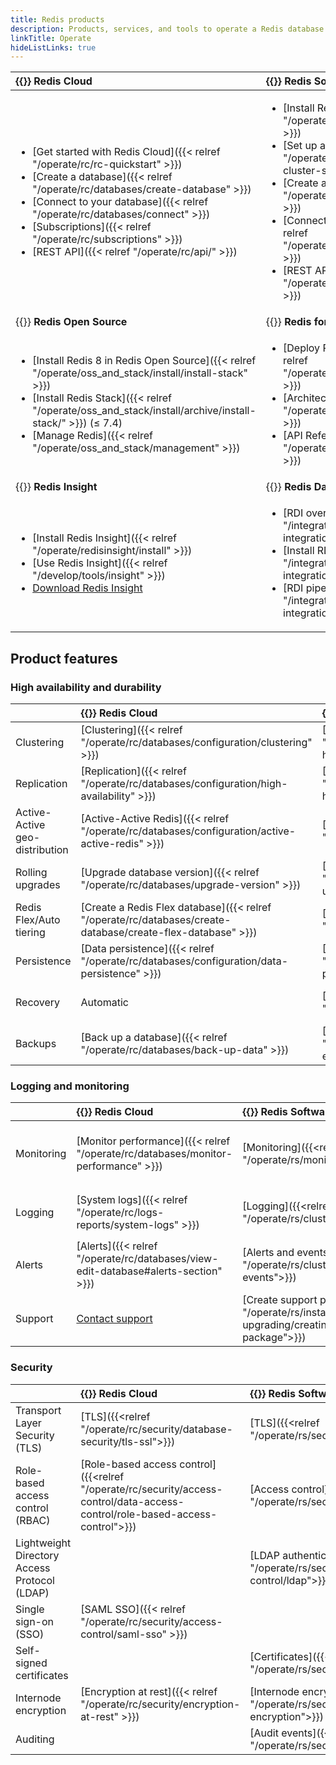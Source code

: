 ```yaml
---
title: Redis products
description: Products, services, and tools to operate a Redis database.
linkTitle: Operate
hideListLinks: true
---
```


| {{<color-bubble color="bg-blue-bubble">}} Redis Cloud | {{<color-bubble color="bg-yellow-bubble">}} Redis Software |
|:-----------|:--------------|
| <ul><li> [Get started with Redis Cloud]({{< relref "/operate/rc/rc-quickstart" >}}) </li><li> [Create a database]({{< relref "/operate/rc/databases/create-database" >}}) </li><li> [Connect to your database]({{< relref "/operate/rc/databases/connect" >}}) </li><li> [Subscriptions]({{< relref "/operate/rc/subscriptions" >}}) </li><li>[REST API]({{< relref "/operate/rc/api/" >}})</li></ul> | <ul><li> [Install Redis Software]({{< relref "/operate/rs/installing-upgrading" >}}) </li><li> [Set up a new cluster]({{< relref "/operate/rs/clusters/new-cluster-setup" >}}) </li><li> [Create a database]({{< relref "/operate/rs/databases/create" >}}) </li><li> [Connect to your database]({{< relref "/operate/rs/databases/connect" >}}) </li><li>[REST API]({{< relref "/operate/rs/references/rest-api/" >}})</li></ul> |
| {{<color-bubble color="bg-purple-bubble">}} **Redis Open Source** | {{<color-bubble color="bg-gray-bubble">}} **Redis for Kubernetes** |
| <ul><li> [Install Redis 8 in Redis Open Source]({{< relref "/operate/oss_and_stack/install/install-stack" >}}) </li><li> [Install Redis Stack]({{< relref "/operate/oss_and_stack/install/archive/install-stack/" >}}) (&#8804; 7.4) </li><li> [Manage Redis]({{< relref "/operate/oss_and_stack/management" >}}) </li></ul> | <ul><li> [Deploy Redis for Kubernetes]({{< relref "/operate/kubernetes/deployment" >}}) </li><li> [Architecture]({{< relref "/operate/kubernetes/architecture" >}}) </li><li> [API Reference]({{< relref "/operate/kubernetes/reference" >}}) </li></ul> |
| {{<color-bubble color="bg-red-bubble">}} **Redis Insight** | {{<color-bubble color="bg-white-bubble">}} **Redis Data Integration (RDI)** |
| <ul><li> [Install Redis Insight]({{< relref "/operate/redisinsight/install" >}}) </li><li> [Use Redis Insight]({{< relref "/develop/tools/insight" >}}) </li><li> [Download Redis Insight](https://redis.io/downloads/#insight) </li></ul> | <ul><li> [RDI overview]({{< relref "/integrate/redis-data-integration/" >}}) </li><li> [Install RDI]({{< relref "/integrate/redis-data-integration/installation" >}}) </li> <li> [RDI pipelines]({{< relref "/integrate/redis-data-integration/data-pipelines" >}}) </li> </ul> |

## Product features

### High availability and durability

<!-- | Feature | RC        | RS         | Open Source       | K8s          | -->
| | <nobr>{{<color-bubble color="bg-blue-bubble">}} Redis</nobr> Cloud | <nobr>{{<color-bubble color="bg-yellow-bubble">}} Redis</nobr> Software | <nobr>{{<color-bubble color="bg-purple-bubble">}} Redis</nobr> Open Source | <nobr>{{<color-bubble color="bg-gray-bubble">}} Redis for</nobr> Kubernetes |
|:-----------|:--------------|:-----------|:--------------|:--------------|
| Clustering | [Clustering]({{< relref "/operate/rc/databases/configuration/clustering" >}}) | [Clustering]({{<relref "/operate/rs/databases/durability-ha/clustering">}}) | [Scale with Redis Cluster]({{< relref "/operate/oss_and_stack/management/scaling" >}}) | [Redis Enterprise clusters (REC)]({{<relref "/operate/kubernetes/re-clusters">}}) |
| Replication | [Replication]({{< relref "/operate/rc/databases/configuration/high-availability" >}}) | [Replication]({{<relref "/operate/rs/databases/durability-ha/replication">}}) | [Replication]({{< relref "/operate/oss_and_stack/management/replication" >}}) | [Create replica databases]({{<relref "/operate/kubernetes/re-databases/replica-redb/">}})|
| Active-Active geo-distribution | [Active-Active Redis]({{< relref "/operate/rc/databases/configuration/active-active-redis" >}}) | [Active-Active Redis]({{<relref "/operate/rs/databases/active-active">}}) |  | [Active-Active databases]({{<relref "/operate/kubernetes/active-active/">}}) |
| Rolling upgrades | [Upgrade database version]({{< relref "/operate/rc/databases/upgrade-version" >}}) | [Upgrade Redis Software]({{<relref "/operate/rs/installing-upgrading/upgrading">}}) |  | [Upgrade Redis for K8s]({{<relref "/operate/kubernetes/upgrade/">}}) |
| Redis Flex/Auto tiering | [Create a Redis Flex database]({{< relref "/operate/rc/databases/create-database/create-flex-database" >}}) | [Auto Tiering]({{<relref "/operate/rs/databases/auto-tiering">}}) |  | [Auto Tiering]({{<relref "/operate/kubernetes/re-clusters/auto-tiering/">}}) |
| Persistence | [Data persistence]({{< relref "/operate/rc/databases/configuration/data-persistence" >}}) | [Persistence]({{<relref "/operate/rs/databases/configure/database-persistence">}}) | [Persistence]({{< relref "/operate/oss_and_stack/management/replication" >}}) | [Persistence volumes]({{<relref "/operate/kubernetes/recommendations/persistent-volumes/">}})|
| Recovery | Automatic | [Recover cluster]({{<relref "/operate/rs/clusters/cluster-recovery">}}) | [Manual failover]({{< relref "/operate/oss_and_stack/management/scaling#manual-failover" >}}) | [Cluster recovery]({{<relref "/operate/kubernetes/re-clusters/cluster-recovery/">}}) |
| Backups | [Back up a database]({{< relref "/operate/rc/databases/back-up-data" >}}) | [Schedule backups]({{<relref "/operate/rs/databases/import-export/schedule-backups">}}) | [Persistence]({{< relref "/operate/oss_and_stack/management/replication" >}}) | [REDB spec.backup]({{<relref "/operate/kubernetes/reference/api/redis_enterprise_database_api/#specbackup">}}) |

### Logging and monitoring

<!-- | Feature | RC        | RS         | Open Source       | K8s          | -->
| | <nobr>{{<color-bubble color="bg-blue-bubble">}} Redis</nobr> Cloud | <nobr>{{<color-bubble color="bg-yellow-bubble">}} Redis</nobr> Software | <nobr>{{<color-bubble color="bg-purple-bubble">}} Redis</nobr> Open Source | <nobr>{{<color-bubble color="bg-gray-bubble">}} Redis for</nobr> Kubernetes |
|:-----------|:--------------|:-----------|:--------------|:--------------|
| Monitoring | [Monitor performance]({{< relref "/operate/rc/databases/monitor-performance" >}}) | [Monitoring]({{<relref "/operate/rs/monitoring">}}) | [INFO]({{< relref "/commands/info" >}}), [MONITOR]({{< relref "/commands/monitor" >}}), and [LATENCY DOCTOR]({{< relref "/commands/latency-doctor" >}})<br/>[Analysis with Redis Insight]({{< relref "/develop/tools/insight#database-analysis" >}}) | [Export metrics to Prometheus]({{<relref "/operate/kubernetes/re-clusters/connect-prometheus-operator/">}}) |
| Logging | [System logs]({{< relref "/operate/rc/logs-reports/system-logs" >}}) | [Logging]({{<relref "/operate/rs/clusters/logging">}}) | `/var/log/redis/redis.log`<br/>[SLOWLOG]({{< relref "/commands/slowlog" >}})<br/>[Keyspace notifications]({{< relref "/develop/pubsub/keyspace-notifications" >}}) | [Logs]({{<relref "/operate/kubernetes/logs/">}}) |
| Alerts | [Alerts]({{< relref "/operate/rc/databases/view-edit-database#alerts-section" >}}) | [Alerts and events]({{<relref "/operate/rs/clusters/logging/alerts-events">}}) | [Pub/sub with Redis Sentinel]({{< relref "/operate/oss_and_stack/management/sentinel#pubsub-messages" >}}) | [REDB alertSettings]({{<relref "/operate/kubernetes/reference/api/redis_enterprise_database_api/#specalertsettings">}}) |
| Support | [Contact support](https://redis.io/support/) | [Create support package]({{<relref "/operate/rs/installing-upgrading/creating-support-package">}}) |  | [Contact support](https://redis.io/support/) |

### Security

<!-- | Feature | RC        | RS         | Open Source       | K8s          | -->
| | <nobr>{{<color-bubble color="bg-blue-bubble" >}} Redis</nobr> Cloud | <nobr>{{<color-bubble color="bg-yellow-bubble">}} Redis</nobr> Software | <nobr>{{<color-bubble color="bg-purple-bubble">}} Redis</nobr> Open Source | <nobr><div class="h-3 w-3 rounded-md border border-redis-pen-600 inline-block mr-1" style="background-color: #8A99A0"></div> Redis for</nobr> Kubernetes |
|:-----------|:--------------|:-----------|:--------------|:--------------|
| Transport Layer Security (TLS) | [TLS]({{<relref "/operate/rc/security/database-security/tls-ssl">}}) | [TLS]({{<relref "/operate/rs/security/encryption/tls">}}) | [TLS]({{< relref "/operate/oss_and_stack/management/security/encryption" >}}) | [REDB tlsMode]({{<relref "/operate/kubernetes/reference/api/redis_enterprise_database_api/#spec">}}) |
| Role-based access control (RBAC) | [Role-based access control]({{<relref "/operate/rc/security/access-control/data-access-control/role-based-access-control">}}) | [Access control]({{<relref "/operate/rs/security/access-control">}}) | [Access control list]({{< relref "/operate/oss_and_stack/management/security/acl" >}}) | [REC credentials]({{<relref "/operate/kubernetes/security/manage-rec-credentials/">}}) |
| Lightweight Directory Access Protocol (LDAP) |  | [LDAP authentication]({{<relref "/operate/rs/security/access-control/ldap">}}) |  | [Enable LDAP]({{<relref "/operate/kubernetes/security/ldap/">}}) |
| Single sign-on (SSO) | [SAML SSO]({{< relref "/operate/rc/security/access-control/saml-sso" >}}) |  |  |  |
| Self-signed certificates |  | [Certificates]({{<relref "/operate/rs/security/certificates">}}) | [Certificate configuration]({{< relref "/operate/oss_and_stack/management/security/encryption#certificate-configuration" >}}) | [REC certificates]({{<relref "operate/kubernetes/security/manage-rec-certificates/">}}) |
| Internode encryption | [Encryption at rest]({{< relref "/operate/rc/security/encryption-at-rest" >}}) | [Internode encryption]({{<relref "/operate/rs/security/encryption/internode-encryption">}}) |  | [Enable internode encryption]({{<relref "operate/kubernetes/security/internode-encryption/">}}) |
| Auditing |  | [Audit events]({{<relref "/operate/rs/security/audit-events">}}) | [Keyspace notifications]({{< relref "/develop/pubsub/keyspace-notifications" >}}) |  |

